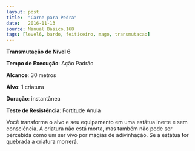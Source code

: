 ```yaml
---
layout: post
title:  "Carne para Pedra"
date:   2016-11-13
source: Manual Básico.168
tags: [level6, bardo, feiticeiro, mago, transmutacao]
---
```


**Transmutação de Nível 6**

**Tempo de Execução**: Ação Padrão

**Alcance**: 30 metros

**Alvo**: 1 criatura

**Duração**: instantânea

**Teste de Resistência**: Fortitude Anula

Você transforma o alvo e seu equipamento em uma estátua inerte e sem consciência. A criatura não está morta, mas também não pode ser percebida como um ser vivo por magias de adivinhação. Se a estátua for quebrada a criatura morrerá.